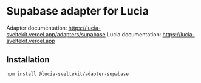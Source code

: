 # Supabase adapter for Lucia

Adapter documentation: https://lucia-sveltekit.vercel.app/adapters/supabase
Lucia documentation: https://lucia-sveltekit.vercel.app

## Installation

```
npm install @lucia-sveltekit/adapter-supabase
```